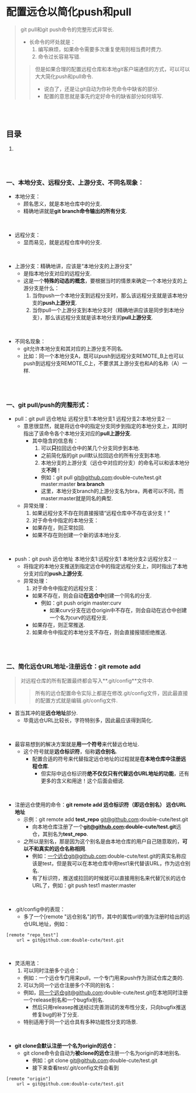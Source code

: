 # 配置远仓以简化push和pull
> git pull和git push命令的完整形式非常长.
>   - 长命令的坏处就是：
>     1. 编写麻烦，如果命令需要多次重复使用则相当费时费力.
>     2. 命令过长容易写错.
>
>> 但是如果合理的配置远程仓库和本地git客户端通信的方式，可以可以大大简化push和pull命令.
>>   - 说白了，还是让git自动为你补充命令中缺省的部分.
>>   - 配置的意思就是事先约定好命令的缺省部分如何填写.

<br><br>

## 目录

1. []()

<br><br>

### 一、本地分支、远程分支、上游分支、不同名现象：

- 本地分支：
  - 顾名思义，就是本地仓库中的分支.
  - 精确地讲就是**git branch命令输出的所有分支**.

<br>

- 远程分支：
  - 显而易见，就是远程仓库中的分支.

<br>

- 上游分支：精确地讲，应该是“本地分支的上游分支”
  - 是指本地分支对应的远程分支.
  - 这是一个**特殊的动态的概念**，要根据当时的情景来确定一个本地分支的上游分支是什么：
    1. 当你push一个本地分支到远程分支时，那么该远程分支就是该本地分支的**push上游分支**.
    2. 当你pull一个上游分支到本地分支时（精确地讲应该是同步到本地分支），那么该远程分支就是该本地分支的**pull上游分支**.

<br>

- 不同名现象：
  - git允许本地分支和其对应的上游分支不同名.
  - 比如：同一个本地分支A，既可以push到远程分支REMOTE_B上也可以push到远程分支REMOTE_C上，不要求其上游分支也和A的名称（A）一样.

<br><br>

### 一、git pull/push的完整形式：

- pull：git pull 远仓地址 远程分支1:本地分支1 远程分支2:本地分支2 ···
  - 意思很显然，就是将远仓中的指定分支同步到指定的本地分支上，其同时指出了该命令各个本地分支对应的**pull上游分支**.
    - 其中隐含的信息有：
      1. 可以**只**拉回远仓中的某几个分支同步到本地.
        - 之前简化版的git pull默认拉回远仓的所有分支到本地.
      2. 本地分支的上游分支（远仓中对应的分支）的命名可以和该本地分支**不同**！
        - 例如：git pull git@github.com:double-cute/test.git master:master **bra**:**branch**
        - 这里，本地分支branch的上游分支名为bra，两者可以不同，而master:master就是同名的典型.
  - 异常处理：
    1. 如果远程分支不存在则直接报错“远程仓库中不存在该分支！”
    2. 对于命令中指定的本地分支：
      - 如果存在，则正常拉回.
      - 如果不存在则创建一个新的该本地分支.

<br>

- push：git push 远仓地址 本地分支1:远程分支1 本地分支2:远程分支2 ···
  - 将指定的本地分支推送到指定远仓中的指定远程分支上，同时指出了本地分支对应的**push上游分支**.
  - 异常处理：
    1. 对于命令中指定的远程分支：
      - 如果不存在，则会自动**在远仓中**创建一个同名的分支.
        - 例如：git push origin master:curv
          - 如果curv分支在远仓origin中不存在，则会自动在远仓中创建一个名为curv的远程分支.
      - 如果存在，则正常推送.
    2. 如果命令中指定的本地分支不存在，则会直接报错拒绝推送.

<br><br>

### 二、简化远仓URL地址-注册远仓：git remote add
> 对远程仓库的所有配置最终都会写入**.git/config**文件中.
>
>> 所有的远仓配置命令实际上都是在修改.git/config文件，因此最直接的配置方式就是编辑.git/config文件.

- 首当其冲的是**远仓地址**部分.
  - 毕竟远仓URL比较长，字符特别多，因此最应该得到简化.

<br>

- 最容易想到的解决方案就是**用一个符号**来代替远仓地址.
  - 这个符号就是**远仓标识符**，俗称**远仓别名**.
    - 配置合适的符号来代替指定远仓地址的过程就是**在本地仓库中注册远程仓库**.
      - 但实际中远仓标识符**绝不仅仅只有代替远仓URL地址的功能**，还有更多的含义和用途！这个后面会细说.

<br>

- 注册远仓使用的命令：**git remote add 远仓标识符（即远仓别名） 远仓URL地址**
  - 示例：git remote add **test_repo** git@github.com:double-cute/test.git
    - 向本地仓库注册了一个**git@github.com:double-cute/test.git**远仓，其别名为**test_repo**.
  - 之所以是别名，那是因为这个别名是由本地仓库的用户自己随意取的，**可以不和真实的远仓名称相同**.
    - 例如：一个远仓git@github.com:double-cute/test.git的真实名称应该是test，但是我可以在本地仓库中用test1来代替该URL，作为远仓别名.
    - 有了标识符，推送或拉回的时候就可以直接用别名来代替冗长的远仓URL了，例如：git push test1 master:master

<br>

- .git/config中的表现：
  - 多了一个[remote "远仓别名"]的节，其中的属性url的值为注册时给出的远仓URL地址，例如：

```
[remote "repo_test"]
    url = git@github.com:double-cute/test.git
```

<br>

- 灵活用法：
  1. 可以同时注册多个远仓：
    - 例如：一个远仓专门用来pull，一个专门用来push作为测试仓库之类的.
  2. 可以为同一个远仓注册多个不同的别名：
    - 例如，同一个远仓git@github.com:double-cute/test.git在本地同时注册一个release别名和一个bugfix别名.
      - 然后只用releasep推送经过完善测试的发布性分支，只向bugfix推送修复bug的补丁分支.
    - 特别适用于同一个远仓具有多种功能性分支的场景.

<br>

- **git clone会默认注册一个名为origin的远仓：**
  - git clone命令会自动为**被clone的远仓**注册一个名为origin的本地别名.
    - 例如：git clone git@github.com:double-cute/test.git
    - 接下来查看test/.git/config文件会看到

```
[remote "origin"]
    url = git@github.com:double-cute/test.git
```
